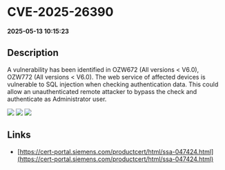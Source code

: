 # CVE-2025-26390

**2025-05-13 10:15:23**

## Description
A vulnerability has been identified in OZW672 (All versions < V6.0), OZW772 (All versions < V6.0). The web service of affected devices is vulnerable to SQL injection when checking authentication data. This could allow an unauthenticated remote attacker to bypass the check and authenticate as
Administrator user.

![](https://img.shields.io/static/v1?label=Score&message=9.3&color=red)
![](https://img.shields.io/static/v1?label=Severity&message=CRITICAL&color=red)
![](https://img.shields.io/static/v1?label=CWE&message=SQL&color=green)

## Links
- [https://cert-portal.siemens.com/productcert/html/ssa-047424.html](https://cert-portal.siemens.com/productcert/html/ssa-047424.html)
